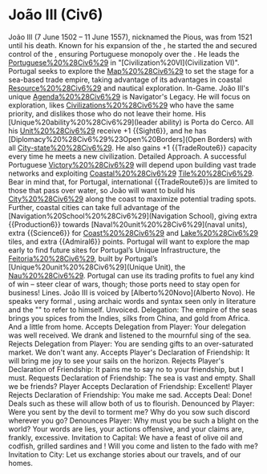 # João III (Civ6)

João III (7 June 1502 – 11 June 1557), nicknamed the Pious, was from 1521 until his death. Known for his expansion of the , he started the and secured control of the , ensuring Portuguese monopoly over the . He leads the [Portuguese%20%28Civ6%29](Portuguese) in "[Civilization%20VI](Civilization VI)".
Portugal seeks to explore the [Map%20%28Civ6%29](map) to set the stage for a sea-based trade empire, taking advantage of its advantages in coastal [Resource%20%28Civ6%29](resources) and nautical exploration.
In-Game.
João III's unique [Agenda%20%28Civ6%29](agenda) is Navigator's Legacy. He will focus on exploration, likes [Civilizations%20%28Civ6%29](civilizations) who have the same priority, and dislikes those who do not leave their home.
His [Unique%20ability%20%28Civ6%29](leader ability) is Porta do Cerco. All his [Unit%20%28Civ6%29](units) receive +1 {{Sight6}}, and he has [Diplomacy%20%28Civ6%29%23Open%20Borders](Open Borders) with all [City-state%20%28Civ6%29](city-states). He also gains +1 {{TradeRoute6}} capacity every time he meets a new civilization.
Detailed Approach.
A successful Portuguese [Victory%20%28Civ6%29](victory) will depend upon building vast trade networks and exploiting [Coastal%20%28Civ6%29](coastal) [Tile%20%28Civ6%29](tiles). Bear in mind that, for Portugal, international {{TradeRoute6}}s are limited to those that pass over water, so João will want to build his [City%20%28Civ6%29](cities) along the coast to maximize potential trading spots. Further, coastal cities can take full advantage of the [Navigation%20School%20%28Civ6%29](Navigation School), giving extra {{Production6}} towards [Naval%20unit%20%28Civ6%29](naval units), extra {{Science6}} for [Coast%20%28Civ6%29](coast) and [Lake%20%28Civ6%29](lake) tiles, and extra {{Admiral6}} points. Portugal will want to explore the map early to find future sites for Portugal’s Unique Infrastructure, the [Feitoria%20%28Civ6%29](Feitoria), built by Portugal’s [Unique%20unit%20%28Civ6%29](Unique Unit), the [Nau%20%28Civ6%29](Nau). Portugal can use its trading profits to fuel any kind of win – steer clear of wars, though; those ports need to stay open for business!
Lines.
João III is voiced by [Alberto%20Novo](Alberto Novo). He speaks very formal , using archaic words and syntax seen only in literature and the "" to refer to himself.
Unvoiced.
Delegation: The empire of the seas brings you spices from the Indies, silks from China, and gold from Africa. And a little from home.
Accepts Delegation from Player: Your delegation was well received. We drank and listened to the mournful sing of the sea.
Rejects Delegation from Player: You are sending gifts to an over-saturated market. We don't want any.
Accepts Player's Declaration of Friendship: It will bring me joy to see your sails on the horizon.
Rejects Player's Declaration of Friendship: It pains me to say no to your friendship, but I must.
Requests Declaration of Friendship: The sea is vast and empty. Shall we be friends?
Player Accepts Declaration of Friendship: Excellent!
Player Rejects Declaration of Friendship: You make me sad.
Accepts Deal: Done! Deals such as these will allow both of us to flourish.
Denounced by Player: Were you sent by the devil to torment me? Why do you sow such discord wherever you go?
Denounces Player: Why must you be such a blight on the world? Your words are lies, your actions offensive, and your claims are, frankly, excessive.
Invitation to Capital: We have a feast of olive oil and codfish, grilled sardines and ! Will you come and listen to the fado with me?
Invitation to City: Let us exchange stories about our travels, and of our homes.